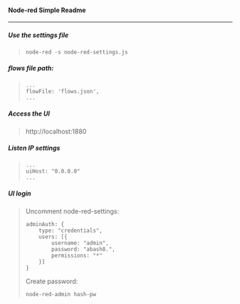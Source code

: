 
#### Node-red Simple Readme

---

##### Use the settings file

> ```
> node-red -s node-red-settings.js
> ```

##### flows  file path:

> ```
> ...
> flowFile: 'flows.json',
> ...
> ```

##### Access the UI

> http://localhost:1880


##### Listen IP settings

> ```
> ...
> uiHost: "0.0.0.0"
> ...
> ```

##### UI login

> Uncomment node-red-settings: 
> 
> ```
> adminAuth: {
>     type: "credentials",
>     users: [{
>         username: "admin",
>         password: "abash8.",
>         permissions: "*"
>     }]
> }
> ```
> 
> Create password: 
> 
> ```
> node-red-admin hash-pw
> ```

